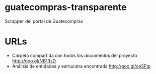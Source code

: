 guatecompras-transparente
=========================

Scrapper del portal de Guatecompras


URLs
====

* Carpeta compartida con todos los documentos del proyecto http://goo.gl/NB1RsD
* Análisis de entidades y estrucutra encontrada http://goo.gl/ceSFtp
